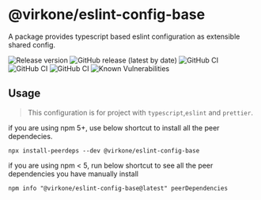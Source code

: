 # @virkone/eslint-config-base

A package provides typescript based eslint configuration as extensible shared config.

![Release version](https://img.shields.io/npm/v/@virkone/eslint-config-base)
![GitHub release (latest by date)](https://img.shields.io/github/v/release/virkone/javascript)
![GitHub CI](https://github.com/virkone/javascript/actions/workflows/node.js.yml/badge.svg)
![GitHub CI](https://github.com/virkone/javascript/actions/workflows/node_pretest.yml/badge.svg)
![GitHub CI](https://github.com/virkone/javascript/actions/workflows/npm-publish.yml/badge.svg)
![Known Vulnerabilities](https://snyk.io/test/github/virkone/javascript/badge.svg)

## Usage

>This configuration is for project with
`typescript`,`eslint` and `prettier`.

if you are using npm 5+, use below shortcut to install all the peer dependecies.

`npx install-peerdeps --dev @virkone/eslint-config-base`

if you are using npm < 5, run below shortcut to see all the peer dependencies you have manually install

`npm info "@virkone/eslint-config-base@latest" peerDependencies`

